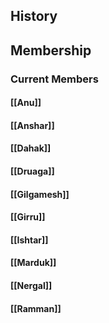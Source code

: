 ## History
## Membership
### Current Members
#### [[Anu]]
#### [[Anshar]]
#### [[Dahak]]
#### [[Druaga]]
#### [[Gilgamesh]]
#### [[Girru]]
#### [[Ishtar]]
#### [[Marduk]]
#### [[Nergal]]
#### [[Ramman]]